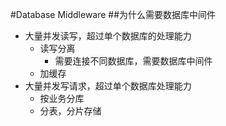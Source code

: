#Database Middleware
##为什么需要数据库中间件
* 大量并发读写，超过单个数据库的处理能力
    * 读写分离
        * 需要连接不同数据库，需要数据库中间件
    * 加缓存
* 大量并发写请求，超过单个数据库处理能力
    * 按业务分库
    * 分表，分片存储